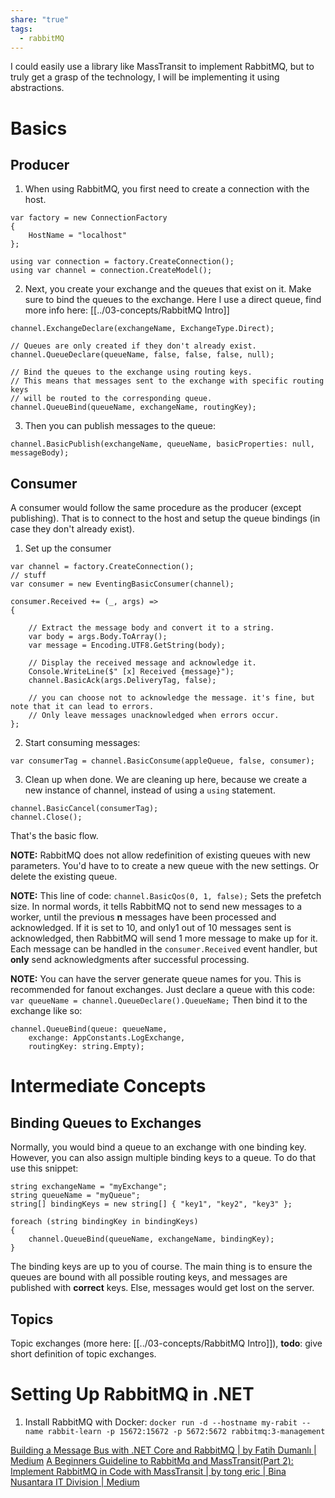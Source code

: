 ```yaml
---
share: "true"
tags:
  - rabbitMQ
---
```

I could easily use a library like MassTransit to implement RabbitMQ, but to truly get a grasp of the technology, I will be implementing it using abstractions.

# Basics

## Producer
1. When using RabbitMQ, you first need to create a connection with the host.
```
var factory = new ConnectionFactory  
{  
    HostName = "localhost"  
};  
  
using var connection = factory.CreateConnection();  
using var channel = connection.CreateModel();
```

2. Next, you create your exchange and the queues that exist on it. Make sure to bind the queues to the exchange. Here I use a direct queue, find more info here: [[../03-concepts/RabbitMQ Intro]] 
```
channel.ExchangeDeclare(exchangeName, ExchangeType.Direct);

// Queues are only created if they don't already exist.  
channel.QueueDeclare(queueName, false, false, false, null);

// Bind the queues to the exchange using routing keys.  
// This means that messages sent to the exchange with specific routing keys  
// will be routed to the corresponding queue.  
channel.QueueBind(queueName, exchangeName, routingKey);  
```

3. Then you can publish messages to the queue:
```
channel.BasicPublish(exchangeName, queueName, basicProperties: null, messageBody);
```

## Consumer
A consumer would follow the same procedure as the producer (except publishing). That is to connect to the host and setup the queue bindings (in case they don't already exist).

1. Set up the consumer
```
var channel = factory.CreateConnection();
// stuff
var consumer = new EventingBasicConsumer(channel);

consumer.Received += (_, args) =>  
{  
   
    // Extract the message body and convert it to a string.  
    var body = args.Body.ToArray();  
    var message = Encoding.UTF8.GetString(body);  
  
    // Display the received message and acknowledge it.  
    Console.WriteLine($" [x] Received {message}");  
    channel.BasicAck(args.DeliveryTag, false);  
	
	// you can choose not to acknowledge the message. it's fine, but note that it can lead to errors.
	// Only leave messages unacknowledged when errors occur.
};
```

2. Start consuming messages:
```
var consumerTag = channel.BasicConsume(appleQueue, false, consumer);
```

3. Clean up when done. We are cleaning up here, because we create a new instance of channel, instead of using a  `using` statement.
```
channel.BasicCancel(consumerTag);  
channel.Close();
```

That's the basic flow.

**NOTE:** RabbitMQ does not allow redefinition of existing queues with new parameters. You'd have to to create a new queue with the new settings. Or delete the existing queue.

**NOTE:** This line of code: `channel.BasicQos(0, 1, false);` Sets the prefetch size. In normal words, it tells RabbitMQ not to send new messages to a worker, until the previous **n** messages have been processed and acknowledged. 
If it is set to 10, and only1 out of 10 messages sent is acknowledged, then RabbitMQ will send 1 more message to make up for it. Each message can be handled in the `consumer.Received` event handler, but **only** send acknowledgments after successful processing.

**NOTE:** You can have the server generate queue names for you. This is recommended for fanout exchanges. Just declare a queue with this code: `var queueName = channel.QueueDeclare().QueueName;`
Then bind it to the exchange like so: 
```
channel.QueueBind(queue: queueName,  
    exchange: AppConstants.LogExchange,  
    routingKey: string.Empty);
```

# Intermediate Concepts
## Binding Queues to Exchanges
Normally, you would bind a queue to an exchange with one binding key. However, you can also assign multiple binding keys to a queue. To do that use this snippet:
```
string exchangeName = "myExchange";
string queueName = "myQueue";
string[] bindingKeys = new string[] { "key1", "key2", "key3" };

foreach (string bindingKey in bindingKeys)
{
    channel.QueueBind(queueName, exchangeName, bindingKey);
}
```

The binding keys are up to you of course. The main thing is to ensure the queues are bound with all possible routing keys, and messages are published with **correct** keys. Else, messages would get lost on the server.

## Topics
Topic exchanges (more here: [[../03-concepts/RabbitMQ Intro]]), 
**todo**: give short definition of topic exchanges.

# Setting Up RabbitMQ in .NET
1. Install RabbitMQ with Docker: `docker run -d --hostname my-rabit --name rabbit-learn -p 15672:15672 -p 5672:5672 rabbitmq:3-management`

[Building a Message Bus with .NET Core and RabbitMQ | by Fatih Dumanlı | Medium](https://fatihdumanli.medium.com/build-a-message-bus-implementation-with-net-core-and-rabbitmq-9ba350b777f4)
[A Beginners Guideline to RabbitMq and MassTransit(Part 2): Implement RabbitMQ in Code with MassTransit | by tong eric | Bina Nusantara IT Division | Medium](https://medium.com/bina-nusantara-it-division/a-beginners-guideline-to-rabbitmq-and-masstransit-part-2-implement-rabbitmq-in-code-with-af0503db2613)
